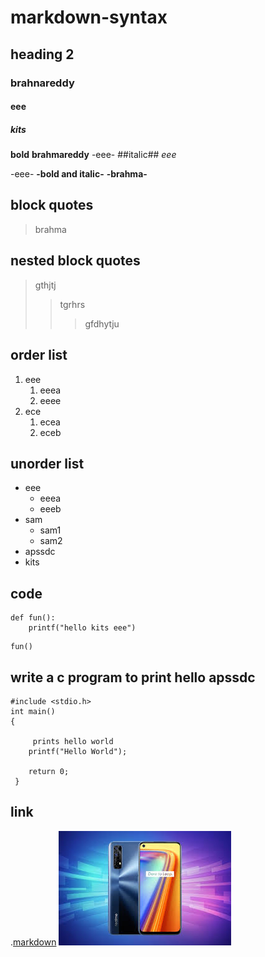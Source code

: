 # markdown-syntax
## heading 2
### brahnareddy
#### eee
##### kits
**bold**
**brahmareddy**
-eee-
##italic##
*eee*

-eee-
**-bold and italic-**
**-brahma-**
## block quotes
> brahma
## nested block quotes
> gthjtj
>> tgrhrs
>>> gfdhytju
## order list
1. eee
    1. eeea
    2. eeee
2. ece
    1. ecea
     2. eceb
## unorder list
- eee
    * eeea
    * eeeb
- sam
    + sam1
    + sam2
- apssdc
- kits
## code
```pythopn
def fun():
    printf("hello kits eee")
```     
```
fun()
```
## write a c program to print hello apssdc
```
#include <stdio.h> 
int main() 
{ 
  
     prints hello world 
    printf("Hello World"); 
  
    return 0; 
 }
 ```
 ## link
 .[markdown](https://www.markdownguide.org/cheat-sheet/)
![PICTURE]( https://github.com/gbrahmareddy/markdown-syntax/blob/master/pict.jpg)
